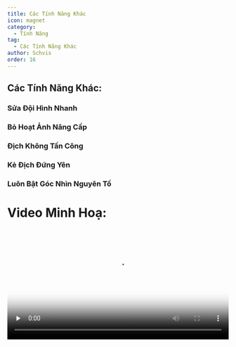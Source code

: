 ```yaml
---
title: Các Tính Năng Khác
icon: magnet
category:
  - Tính Năng
tag:
  - Các Tính Năng Khác
author: Schvis
order: 16
---
```


## Các Tính Năng Khác:
### Sửa Đội Hình Nhanh
### Bỏ Hoạt Ảnh Nâng Cấp
### Địch Không Tấn Công
### Kẻ Địch Đứng Yên
### Luôn Bật Góc Nhìn Nguyên Tố

# Video Minh Hoạ:

<video controls preload="none" width="100%" poster="https://nextcloud.atruicardona.xyz/s/5qrXm8Bzsj7pJsM/preview"><source src="https://nextcloud.atruicardona.xyz/s/5qrXm8Bzsj7pJsM/download" type="video/mp4"></video>